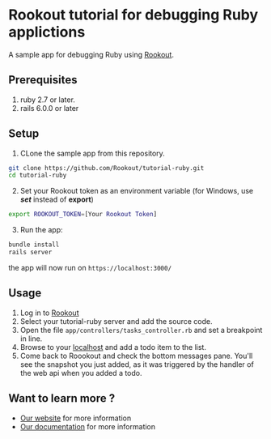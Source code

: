 # Rookout tutorial for debugging Ruby applictions

A sample app for debugging Ruby using [Rookout](https://rookout.com/).

## Prerequisites
1. ruby 2.7 or later.
2. rails 6.0.0 or later

## Setup
1. CLone the sample app from this repository.
```bash
git clone https://github.com/Rookout/tutorial-ruby.git
cd tutorial-ruby
```

2. Set your Rookout token as an environment variable (for Windows, use ***set*** instead of **export**)
```bash
export ROOKOUT_TOKEN=[Your Rookout Token]
```

3. Run the app:
```bash
bundle install
rails server
```

the app will now run on `https://localhost:3000/`

## Usage
1. Log in to [Rookout](https://app.rookout.com/)
2. Select your tutorial-ruby server and add the source code.
3. Open the file `app/controllers/tasks_controller.rb` and set a breakpoint in line.
4. Browse to your [localhost](https://localhost:3000/) and add a todo item to the list.
5. Come back to Roookout and check the bottom messages pane. You'll see the snapshot you just added, as it was triggered by the handler of the web api when you added a todo.

## Want to learn more ?
- [Our website](https://rookout.com/) for more information
- [Our documentation](https://docs.rookout.com/) for more information